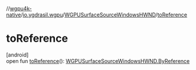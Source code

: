 //[wgpu4k-native](../../../index.md)/[io.ygdrasil.wgpu](../index.md)/[WGPUSurfaceSourceWindowsHWND](index.md)/[toReference](to-reference.md)

# toReference

[android]\
open fun [toReference](to-reference.md)(): [WGPUSurfaceSourceWindowsHWND.ByReference](../../io.ygdrasil.wgpu.android/-w-g-p-u-surface-source-windows-h-w-n-d/-by-reference/index.md)